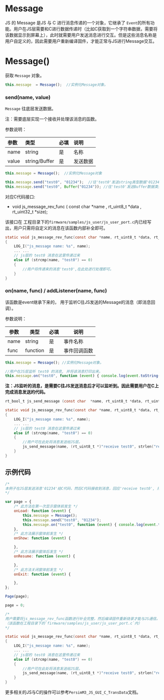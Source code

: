 # Message

JS 的 Message 是JS 与 C 进行消息传递的一个对象，它继承了 `Event`的所有功能。用户在JS层需要和C进行数据传递时（比如C获取到一个字符串数据，需要将该数据显示到屏幕上），此时就需要用户发送消息进行交互。但是这些消息名称是用户自定义的，因此需要用户重新编译固件，才能正常与JS进行Message交互。

# Message()

获取 `Message` 对象。

```javascript
this.message  = Message();  //实例化Message对象。
```

### send(name, value)

`Message` 往底层发送数据。

注：需要底层实现一个接收并处理该消息的函数。

参数说明：

| 参数  | 类型          | 必填 | 说明     |
| :---- | :------------ | :--- | :------- |
| name  | string        | 是   | 名称     |
| value | string/Buffer | 是   | 发送数据 |

```javascript
this.message = Message();  //实例化Message对象

this.message.send("test0", "01234");  //往'test0'发送string类型数据'01234'
this.message.send("test0", Buffer("01234")); //往'test0'发送Buffer数据类型数据'01234'
```

对应C代码接口:

- void js_message_rev_func ( const char  *name , rt_uint8_t  *data ,  rt_uint32_t  *size);

该接口在 工程目录下的`firmware/samples/js_user/js_user_port.c`内已经写出，用户只需将自定义的消息在该函数内部补全即可。

```c
static void js_message_rev_func(const char *name, rt_uint8_t *data, rt_uint32_t size)
{
    LOG_I("js_message name: %s", name);
    ... ...
    // js层的 test0 消息在这里传递过来
	else if (strcmp(name, "test0") == 0)
    {
        //用户将传递来的消息'test0',在此处进行处理即可。
    }
}

```

### on(name, func) / addListener(name, func)

该函数是event继承下来的， 用于监听C往JS发送的Message的消息（即消息回调）。

参数说明：

| 参数 | 类型     | 必填 | 说明         |
| ---- | -------- | ---- | ------------ |
| name | string   | 是   | 事件名称     |
| func | function | 是   | 事件回调函数 |

```javascript
this.message = Message(); //实例化Message对象。

//用户在JS层监听 test0 的消息, 并将该消息打印出来。
this.message.on("test0", function (event) { console.log(event.toString()) });
```

**注：JS监听的消息，是需要C往JS发送消息后才可以监听到。因此需要用户在C上完成消息发送的代码。**

```c
rt_bool_t js_send_message (const char  *name, rt_uint8_t *data, rt_uint32_t *size )
```

```c
static void js_message_rev_func(const char *name, rt_uint8_t *data, rt_uint32_t size)
{
    LOG_I("js_message name: %s", name);
    ... ...
    // js层的 test0 消息在这里传递过来
	else if (strcmp(name, "test0") == 0)
    {
        //用户可在此处将消息发送给JS层。
        js_send_message(name, (rt_uint8_t *)"receive test0", strlen("receive test0"));
    }
}
```

## 示例代码

```javascript
/*
本例子在JS层发送消息'01234'给C代码，然后C代码接收到消息，回应'receive test0', 用户在JS上监听到该消息并打印出来。
*/

var page = {
    /* 此方法在第一次显示窗体前发生 */
    onLoad: function (event) {
        this.message = Message();
        this.message.send("test0", "01234");
        this.message.on("test0", function (event) { console.log(event.toString()) });
    },
    /* 此方法展示窗体前发生 */
    onShow: function (event) {

    },
    /* 此方法展示窗体后发生 */
    onResume: function (event) {

    },
    /* 此方法关闭窗体前发生 */
    onExit: function (event) {

    },
};

Page(page);

page = 0;
```
```c
/*
用户需要将js_message_rev_func函数进行补全完整，然后编译固件重新烧录才能与JS通信。
（该函数在工程目录下的`firmware/samples/js_user/js_user_port.c`内）
*/

static void js_message_rev_func(const char *name, rt_uint8_t *data, rt_uint32_t size)
{
    LOG_I("js_message name: %s", name);
    ... ...
    // js层的 test0 消息在这里传递过来
	else if (strcmp(name, "test0") == 0)
    {
        //用户可在此处将消息发送给JS层。
        js_send_message(name, (rt_uint8_t *)"receive test0", strlen("receive test0"));
    }
}
```



更多相关的JS与C的操作可以参考`PersimM3_JS_GUI_C_TransData`文档。



